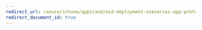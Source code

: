 ```yaml
---
redirect_url: /azure/intune/apps/android-deployment-scenarios-app-protection-work-profiles
redirect_document_id: true
---
```

